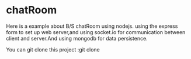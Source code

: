 # chatRoom
Here is a example about B/S chatRoom using nodejs.
using the express form to set up web server,and using socket.io for communication between client and server.And using mongodb for data persistence.

You can git clone this project :git clone 

